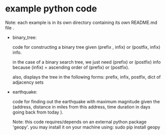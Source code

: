 # example python code

Note:
each example is in its own directory containing its own README.md file .

-   binary_tree:

    code for constructing a binary tree given
    (prefix , infix) or (postfix, infix) info.

    in the case of a binary search tree,
    we just need (prefix) or (postfix) info because
    (infix) = ascending order of (prefix) or (postfix).

    also, displays the tree in the following forms:
    prefix, infix, postfix, dict of adjacency sets

-   earthquake:

    code for finding out the earthquake with maximum magnitude given the
    (address,
     distance in miles from this address,
     time duration in days going back from today
    ).

    Note:
    this code requires/depends on an external python package 'geopy'.
    you may install it on your machine using:
    sudo pip install geopy
    
